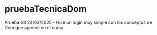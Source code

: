 # pruebaTecnicaDom
Prueba Git
24/03/2025 - Hice un login muy simple con los conceptos de Dom que aprendi en el curso